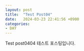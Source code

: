 ```yaml
---
layout: post
title:  "Test Post04"
date:   2024-03-23 22:41:56 +0900
categories: 
- DAY
---
```

Test post0404
테스트 포스팅입니다.